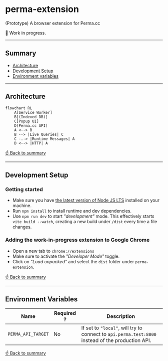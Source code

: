 # perma-extension
(Prototype) A browser extension for Perma.cc

🚧 Work in progress.

---

## Summary
- [Architecture](#architecture)
- [Development Setup](#development-setup)
- [Environment variables](#environment-variables)

---

## Architecture

```mermaid
flowchart RL
    A[Service Worker]
    B[(Indexed DB)]
    C[Popup UI]
    D[Perma.cc API]
    A <--> B 
    B --> |Live Queries| C
    C -.-> |Runtime Messages| A
    D <--> |HTTP| A 
```

[☝️ Back to summary](#summary)

---

## Development Setup

### Getting started
- Make sure you have [the latest version of Node JS LTS](https://nodejs.org/en/) installed on your machine.
- Run `npm install` to install runtime and dev dependencies.
- Use `npm run dev` to start _"development"_ mode. This effectively starts `vite build --watch`, creating a new build under `/dist` every time a file changes.

### Adding the work-in-progress extension to Google Chrome
- Open a new tab to `chrome://extensions`
- Make sure to activate the _"Developer Mode"_ toggle.
- Click on _"Load unpacked"_ and select the `dist` folder under `perma-extension`.

[☝️ Back to summary](#summary)

---

## Environment Variables

| Name | Required ? | Description |
| --- | --- | --- |
| `PERMA_API_TARGET` | No | If set to `"local"`, will try to connect to `api.perma.test:8000` instead of the production API. | 


[☝️ Back to summary](#summary)

